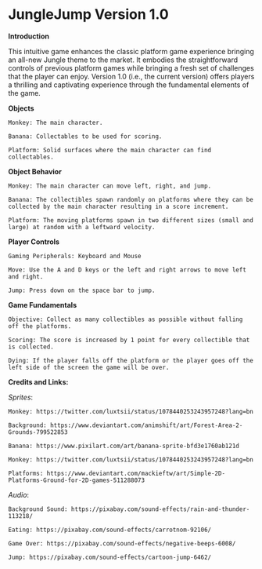 # JungleJump Version 1.0

**Introduction** 

This intuitive game enhances the classic platform game experience bringing an all-new Jungle theme to the market. It embodies the straightforward controls of previous platform games while bringing a fresh set of challenges that the player can enjoy. Version 1.0 (i.e., the current version) offers players a thrilling and captivating experience through the fundamental elements of the game. 

**Objects**

    Monkey: The main character. 
    
    Banana: Collectables to be used for scoring. 
    
    Platform: Solid surfaces where the main character can find collectables. 


**Object Behavior**

    Monkey: The main character can move left, right, and jump. 
    
    Banana: The collectibles spawn randomly on platforms where they can be collected by the main character resulting in a score increment. 
    
    Platform: The moving platforms spawn in two different sizes (small and large) at random with a leftward velocity.  


**Player Controls**

    Gaming Peripherals: Keyboard and Mouse 
    
    Move: Use the A and D keys or the left and right arrows to move left and right. 
    
    Jump: Press down on the space bar to jump. 


**Game Fundamentals**

    Objective: Collect as many collectibles as possible without falling off the platforms. 
    
    Scoring: The score is increased by 1 point for every collectible that is collected. 
    
    Dying: If the player falls off the platform or the player goes off the left side of the screen the game will be over. 


**Credits and Links:**

_Sprites_: 

    Monkey: https://twitter.com/luxtsii/status/1078440253243957248?lang=bn  
    
    Background: https://www.deviantart.com/animshift/art/Forest-Area-2-Grounds-799522853 
    
    Banana: https://www.pixilart.com/art/banana-sprite-bfd3e1760ab121d  
    
    Monkey: https://twitter.com/luxtsii/status/1078440253243957248?lang=bn 
    
    Platforms: https://www.deviantart.com/mackieftw/art/Simple-2D-Platforms-Ground-for-2D-games-511288073  

_Audio_: 

    Background Sound: https://pixabay.com/sound-effects/rain-and-thunder-113218/ 
    
    Eating: https://pixabay.com/sound-effects/carrotnom-92106/ 
    
    Game Over: https://pixabay.com/sound-effects/negative-beeps-6008/ 
    
    Jump: https://pixabay.com/sound-effects/cartoon-jump-6462/ 

 
